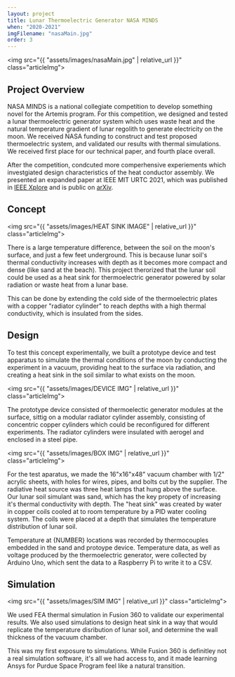 ```yaml
---
layout: project
title: Lunar Thermoelectric Generator NASA MINDS 
when: "2020-2021"
imgFilename: "nasaMain.jpg"
order: 3
---
```


<img src="{{ "assets/images/nasaMain.jpg" | relative_url }}" class="articleImg">

## Project Overview

NASA MINDS is a national collegiate competition to develop something novel for the Artemis program.
For this competition, we designed and tested a lunar thermoelectric generator system which uses waste heat 
and the natural temperature gradient of lunar regolith to generate electricity on the moon. We received NASA funding to construct and test proposed thermoelectric system, and validated our results with thermal simulations. We received first place for our technical paper, and fourth place overall.

After the competition, condcuted more comperhensive experiements which investgiated design characteristics of the heat conductor assembly. We presented an expanded paper at IEEE MIT URTC 2021, which was published in <a href="https://ieeexplore.ieee.org/document/9701608" class="link" target="_blank" rel="noopener noreferrer">IEEE Xplore</a> and is public on <a href="https://arxiv.org/abs/2107.12583" class="link" target="_blank" rel="noopener noreferrer">arXiv</a>.

## Concept

<img src="{{ "assets/images/HEAT SINK IMAGE" | relative_url }}" class="articleImg">

There is a large temperature difference, between the soil on the moon's surface, and just a few feet underground. This is because lunar soil's thermal conductivity increases with depth as it becomes more compact and dense (like sand at the beach). This project therorized that the lunar soil could be used as a heat sink for thermoelectric generator powered by solar radiation or waste heat from a lunar base.

This can be done by extending the cold side of the thermoelectric plates with a copper "radiator cylinder" to reach depths with a high thermal conductivity, which is insulated from the sides.

## Design 

To test this concept experimentally, we built a prototype device and test apparatus to simulate the thermal conditions of the moon by conducting the experiment in a vacuum, providing heat to the surface via radiation, and creating a heat sink in the soil similar to what exists on the moon.

<img src="{{ "assets/images/DEVICE IMG" | relative_url }}" class="articleImg">

The prototype device consisted of thermoelectic generator modules at the surface, sittig on a modular radiator cylinder assembly, consisting of concentric copper cylinders which could be reconfigured for different experiments. The radiator cylinders were insulated with aerogel and enclosed in a steel pipe.

<img src="{{ "assets/images/BOX IMG" | relative_url }}" class="articleImg">

For the test aparatus, we made the 16"x16"x48" vacuum chamber with 1/2" acrylic sheets, with holes for wires, pipes, and bolts cut by the supplier. The radiative heat source was three  heat lamps that hung above the surface. Our lunar soil simulant was sand, which has the key propety of increasing it's thermal conductivity with depth. The "heat sink" was created by water in copper coils cooled at to room temperature by a PID water cooling system. The coils were placed at a depth that simulates the temperature distribution of lunar soil.

Temperature at {NUMBER} locations was recorded by thermocouples embedded in the sand and protoype device. Temperature data, as well as voltage produced by the thermoelectric generator, were collected by Arduino Uno, which sent the data to a Raspberry Pi to write it to a CSV.

## Simulation

<img src="{{ "assets/images/SIM IMG" | relative_url }}" class="articleImg">

We used FEA thermal simulation in Fusion 360 to validate our experimental results. We also used simulations to design heat sink in a way that would replicate the temperature disribution of lunar soil, and determine the wall thickness of the vacuum chamber.

This was my first exposure to simulations. While Fusion 360 is definitley not a real simulation software, it's all we had access to, and it made learning Ansys for Purdue Space Program feel like a natural transition.